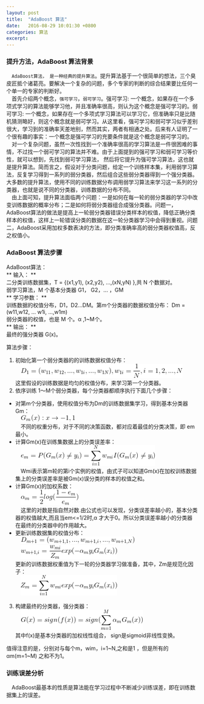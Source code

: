 ```yaml
---
layout: post
title:  "AdaBoost 算法"
date:   2016-08-29 10:01:30 +0800
categories: 算法
excerpt:
---
```


### 提升方法，AdaBoost 算法背景

&emsp;`AdaBoost算法， 是一种经典的提升算法`。提升算法基于一个很简单的想法，三个臭皮匠抵个诸葛亮。要解决一个复杂的问题，多个专家的判断的综合结果要比任何一个单一的专家的判断好。    
&emsp;首先介绍两个概念，`强可学习`，`弱可学习`。强可学习: 一个概念，如果存在一个多项式学习的算法能够学习他，并且准确率很高，则认为这个概念是强可学习的。弱可学习: 一个概念，如果存在一个多项式学习算法可以学习它，但准确率只是比随机猜测略好，则这个概念就是弱可学习。从这里看，强可学习和弱可学习似乎差别很大，学习到的准确率天差地别，然而其实，两者有相通之处。后来有人证明了一个很有趣的事实：一个概念是强可学习的充要条件就是这个概念是弱可学习的。  
&emsp;对一个复杂问题，虽然一次性找到一个准确率很高的学习算法是一件很困难的事情，不过找一个弱可学习的算法并不难。由于上面提到的强可学习和弱可学习等价性，就可以想到，先找到弱可学习算法， 然后将它提升为强可学习算法，这也就是提升算法。简而言之，假设对于分类问题，给定一个训练样本集，利用弱学习算法，反复学习得到一系列的弱分类器，然后组合这些弱分类器得到一个强分类器。大多数的提升算法，使用不同的训练数据分布调用弱学习算法来学习这一系列的分类器，也就是说不同的分类器，训练数据的分布不同。  
&emsp;由上面可知，提升算法面临两个问题：一是如何在每一轮的弱分类器的学习中改变训练数据的概率分布；二是如何将弱分类器组合成强分类器。问题一， AdaBoost算法的做法是提高上一轮弱分类器错误分类样本的权值，降低正确分类样本的权值，这样上一轮错误分类的数据在这一轮分类器学习中会得到重视。问题二，AdaBoost采用加权多数表决的方法，即分类准确率高的弱分类器权值高，反之权值小。   

### AdaBoost 算法步骤

AdaBoost算法：  
 ** 输入： **     
二分类训练数据集，T = {(x1,y1), (x2,y2), ...,(xN,yN) },共 N 个数据对。  
弱学习算法，M 个基本分类器 G1， G2，... ，GM  
 ** 学习参数： **      
训练数据的权值分布，D1，D2...DM。第m个分类器的数据权值分布： Dm = (w11,w12, ... w1i, ...,w1m)  
弱分类器的权值，也是 M 个。α ,1~M个。  
 ** 输出： **    
最终的强分类器 G(x)。  

算法步骤：  

1. 初始化第一个弱分类器的的训练数据权值分布：  
&emsp;![](/images/adaboost/D1.png)   
	这里假设的训练数据是均匀的权值分布，来学习第一个分类器。  
2. 依序训练 1～M个弱分类器，每个分类器都顺序执行下面几个步骤：  
  * 对第m个分类器，使用权值分布为Dm的训练数据集学习，得到基本分类器Gm：   
&emsp;![](/images/adaboost/Gm.png)  
&emsp;不同的权重分布，对于不同的决策函数，都对应着最佳的分类决策，即 em 最小。  
  * 计算Gm(x)在训练集数据上的分类误差率：   
&emsp;![](/images/adaboost/em.png)  
&emsp;Wmi表示第m轮的第i个实例的权值，由式子可以知道Gm(x)在加权训练数据集上的分类误差率是被Gm(x)误分类的样本的权值之和。   
  * 计算Gm(x)的加权系数：  
&emsp;![](/images/adaboost/am.png)  
&emsp;这里的对数是指自然对数.由公式也可以发现，分类误差率越小的，基本分类器的权值越大,而且当em<=1/2时,α 才大于0。所以分类误差率越小的分类器在最终的分类器中的作用越大。    
  * 更新训练数据集的权值分布：  
&emsp;![](/images/adaboost/Dm1.png)    
&emsp;![](/images/adaboost/wm.png)  
更新的训练数据权重值为下一轮的分类器学习做准备，其中，Zm是规范化因子：  
&emsp;![](/images/adaboost/Zm.png)   
3. 构建最终的分类器，强分类器：  
&emsp;![](/images/adaboost/Gx.png)   
其中f(x)是基本分类器的加权线性组合， sign是sigmoid非线性变换。  

值得注意的是，分别对与每个m，wim，i=1~N,之和是1 ，但是所有的 αm(m=1~M) 之和不为1。  


### 训练误差分析

&emsp;AdaBoost最基本的性质是算法能在学习过程中不断减少训练误差，即在训练数据集上的误差。  











